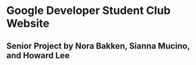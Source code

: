 # Google Developer Student Club Website
## Senior Project by Nora Bakken, Sianna Mucino, and Howard Lee

